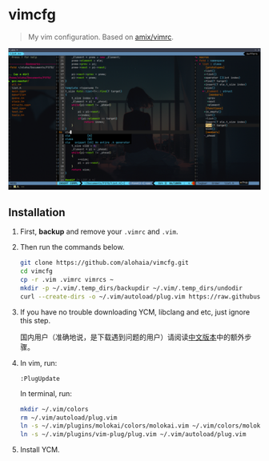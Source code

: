 # vimcfg
> My vim configuration.
> Based on [amix/vimrc](https://github.com/amix/vimrc).

![](https://github.com/alohaia/photos/blob/master/showvim.png)

## Installation

1. First, **backup** and remove your `.vimrc` and `.vim`.

2. Then run the commands below.

   ```bash
   git clone https://github.com/alohaia/vimcfg.git
   cd vimcfg
   cp -r .vim .vimrc vimrcs ~
   mkdir -p ~/.vim/.temp_dirs/backupdir ~/.vim/.temp_dirs/undodir
   curl --create-dirs -o ~/.vim/autoload/plug.vim https://raw.githubusercontent.com/junegunn/vim-plug/master/plug.vim
   ```

3. If you have no trouble downloading YCM, libclang and etc, just ignore this step.

   国内用户（准确地说，是下载遇到问题的用户）请阅读[中文版本](https://github.com/alohaia/vimcfg/blob/master/README_Chinese.md)中的额外步骤。

4. In vim, run:

    ```
    :PlugUpdate
    ```

    In terminal, run:

    ```bash
    mkdir ~/.vim/colors
    rm ~/.vim/autoload/plug.vim
    ln -s ~/.vim/plugins/molokai/colors/molokai.vim ~/.vim/colors/molokai.vim
    ln -s ~/.vim/plugins/vim-plug/plug.vim ~/.vim/autoload/plug.vim
    ```

5. Install YCM.
